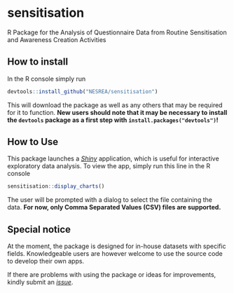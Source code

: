 
<!-- README.md is generated from README.Rmd. Please edit that file -->
sensitisation
=============

R Package for the Analysis of Questionnaire Data from Routine Sensitisation and Awareness Creation Activities

How to install
--------------

In the R console simply run

``` r
devtools::install_github("NESREA/sensitisation")
```

This will download the package as well as any others that may be required for it to function. **New users should note that it may be necessary to install the `devtools` package as a first step with `install.packages("devtools")`!**

How to Use
----------

This package launches a *[Shiny](https://shiny.rstudio.com/)* application, which is useful for interactive exploratory data analysis. To view the app, simply run this line in the R console

``` r
sensitisation::display_charts()
```

The user will be prompted with a dialog to select the file containing the data. **For now, only Comma Separated Values (CSV) files are supported.**

Special notice
--------------

At the moment, the package is designed for in-house datasets with specific fields. Knowledgeable users are however welcome to use the source code to develop their own apps.

If there are problems with using the package or ideas for improvements, kindly submit an *[issue](https://github.com/NESREA/sensitisation/issues/new)*.
